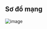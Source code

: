 ## Sơ đồ mạng
![image](https://github.com/user-attachments/assets/a6fa3461-3fe5-4d77-96eb-c85c41baae1f)
